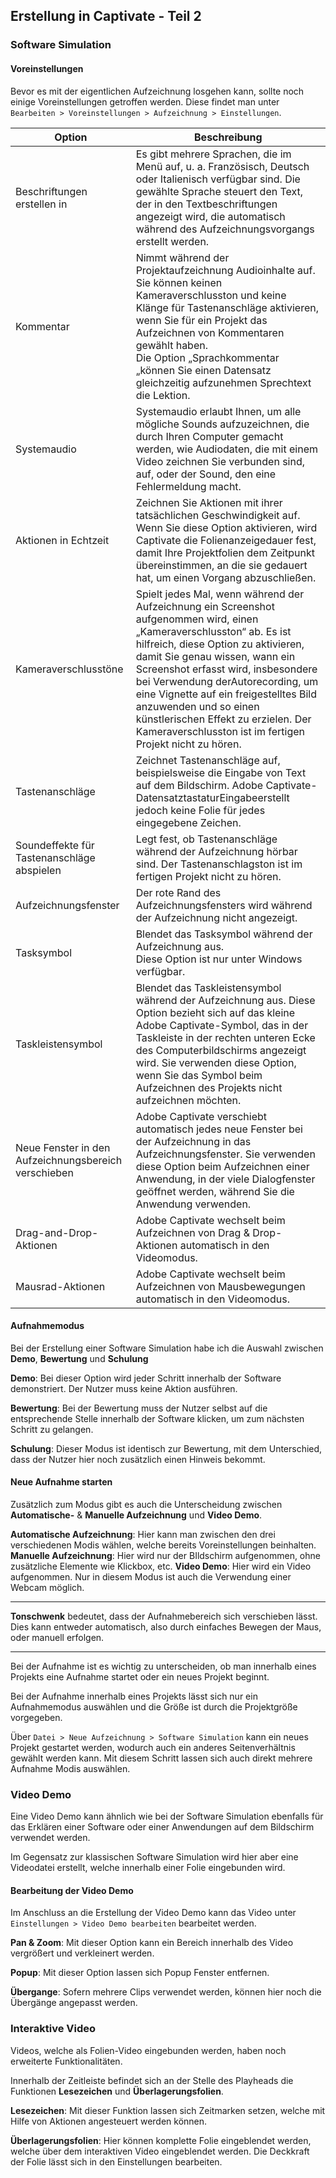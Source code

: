 ## Erstellung in Captivate - Teil 2

### Software Simulation

#### Voreinstellungen

Bevor es mit der eigentlichen Aufzeichnung losgehen kann, sollte noch einige Voreinstellungen getroffen werden. Diese findet man unter ``Bearbeiten > Voreinstellungen > Aufzeichnung > Einstellungen``.

| Option                                               | Beschreibung                                                 |
| ---------------------------------------------------- | ------------------------------------------------------------ |
| Beschriftungen erstellen in                          | Es gibt mehrere Sprachen, die im Menü auf, u. a. Französisch, Deutsch oder Italienisch verfügbar sind. Die gewählte Sprache steuert den Text, der in den Textbeschriftungen angezeigt wird, die automatisch während des Aufzeichnungsvorgangs erstellt werden. |
| Kommentar                                            | Nimmt während der Projektaufzeichnung Audioinhalte auf. Sie können keinen Kameraverschlusston und keine Klänge für Tastenanschläge aktivieren, wenn Sie für ein Projekt das Aufzeichnen von Kommentaren gewählt haben. <br />Die Option „Sprachkommentar „können Sie einen Datensatz gleichzeitig aufzunehmen Sprechtext die Lektion. |
| Systemaudio                                          | Systemaudio erlaubt Ihnen, um alle mögliche Sounds aufzuzeichnen, die durch Ihren Computer gemacht werden, wie Audiodaten, die mit einem Video zeichnen Sie verbunden sind, auf, oder der Sound, den eine Fehlermeldung macht. |
| Aktionen in Echtzeit                                 | Zeichnen Sie Aktionen mit ihrer tatsächlichen Geschwindigkeit auf. Wenn Sie diese Option aktivieren, wird Captivate die Folienanzeigedauer fest, damit Ihre Projektfolien dem Zeitpunkt übereinstimmen, an die sie gedauert hat, um einen Vorgang abzuschließen. |
| Kameraverschlusstöne                                 | Spielt jedes Mal, wenn während der Aufzeichnung ein Screenshot aufgenommen wird, einen „Kameraverschlusston“ ab. Es ist hilfreich, diese Option zu aktivieren, damit Sie genau wissen, wann ein Screenshot erfasst wird, insbesondere bei Verwendung derAutorecording, um eine Vignette auf ein freigestelltes Bild anzuwenden und so einen künstlerischen Effekt zu erzielen. Der Kameraverschlusston ist im fertigen Projekt nicht zu hören. |
| Tastenanschläge                                      | Zeichnet Tastenanschläge auf, beispielsweise die Eingabe von Text auf dem Bildschirm. Adobe Captivate-DatensatztastaturEingabeerstellt jedoch keine Folie für jedes eingegebene Zeichen. |
| Soundeffekte für Tastenanschläge abspielen           | Legt fest, ob Tastenanschläge während der Aufzeichnung hörbar sind. Der Tastenanschlagston ist im fertigen Projekt nicht zu hören. |
| Aufzeichnungsfenster                                 | Der rote Rand des Aufzeichnungsfensters wird während der Aufzeichnung nicht angezeigt. |
| Tasksymbol                                           | Blendet das Tasksymbol während der Aufzeichnung aus.<br />Diese Option ist nur unter Windows verfügbar. |
| Taskleistensymbol                                    | Blendet das Taskleistensymbol während der Aufzeichnung aus. Diese Option bezieht sich auf das kleine Adobe Captivate-Symbol, das in der Taskleiste in der rechten unteren Ecke des Computerbildschirms angezeigt wird. Sie verwenden diese Option, wenn Sie das Symbol beim Aufzeichnen des Projekts nicht aufzeichnen möchten. |
| Neue Fenster in den Aufzeichnungsbereich verschieben | Adobe Captivate verschiebt automatisch jedes neue Fenster bei der Aufzeichnung in das Aufzeichnungsfenster. Sie verwenden diese Option beim Aufzeichnen einer Anwendung, in der viele Dialogfenster geöffnet werden, während Sie die Anwendung verwenden. |
| Drag-and-Drop-Aktionen                               | Adobe Captivate wechselt beim Aufzeichnen von Drag & Drop-Aktionen automatisch in den Videomodus. |
| Mausrad-Aktionen                                     | Adobe Captivate wechselt beim Aufzeichnen von Mausbewegungen automatisch in den Videomodus. |

#### Aufnahmemodus

Bei der Erstellung einer Software Simulation habe ich die Auswahl zwischen **Demo**, **Bewertung** und **Schulung**

**Demo**: Bei dieser Option wird jeder Schritt innerhalb der Software demonstriert. Der Nutzer muss keine Aktion ausführen.

**Bewertung**: Bei der Bewertung muss der Nutzer selbst auf die entsprechende Stelle innerhalb der Software klicken, um zum nächsten Schritt zu gelangen.

**Schulung**: Dieser Modus ist identisch zur Bewertung, mit dem Unterschied, dass der Nutzer hier noch zusätzlich einen Hinweis bekommt.

#### Neue Aufnahme starten

Zusätzlich zum Modus gibt es auch die Unterscheidung zwischen **Automatische-** & **Manuelle Aufzeichnung** und **Video Demo**.

**Automatische Aufzeichnung**: Hier kann man zwischen den drei verschiedenen Modis wählen, welche bereits Voreinstellungen beinhalten.
**Manuelle Aufzeichnung**: Hier wird nur der BIldschirm aufgenommen, ohne zusätzliche Elemente wie Klickbox, etc.
**Video Demo**: Hier wird ein Video aufgenommen. Nur in diesem Modus ist auch die Verwendung einer Webcam möglich.

------

**Tonschwenk** bedeutet, dass der Aufnahmebereich sich verschieben lässt. Dies kann entweder automatisch, also durch einfaches Bewegen der Maus, oder manuell erfolgen.

------

Bei der Aufnahme ist es wichtig zu unterscheiden, ob man innerhalb eines Projekts eine Aufnahme startet oder ein neues Projekt beginnt.

Bei der Aufnahme innerhalb eines Projekts lässt sich nur ein Aufnahmemodus auswählen und die Größe ist durch die Projektgröße vorgegeben.

Über ``Datei > Neue Aufzeichnung > Software Simulation`` kann ein neues Projekt gestartet werden, wodurch auch ein anderes Seitenverhältnis gewählt werden kann. Mit diesem Schritt lassen sich auch direkt mehrere Aufnahme Modis  auswählen.



### Video Demo

Eine Video Demo kann ähnlich wie bei der Software Simulation ebenfalls für das Erklären einer Software oder einer Anwendungen auf dem Bildschirm verwendet werden.

Im Gegensatz zur klassischen Software Simulation wird hier aber eine Videodatei erstellt, welche innerhalb einer Folie eingebunden wird.

#### Bearbeitung der Video Demo

Im Anschluss an die Erstellung der Video Demo kann das Video unter ``Einstellungen > Video Demo bearbeiten`` bearbeitet werden.

**Pan & Zoom**: Mit dieser Option kann ein Bereich innerhalb des Video vergrößert und verkleinert werden.

**Popup**: Mit dieser Option lassen sich Popup Fenster entfernen.

**Übergange**: Sofern mehrere Clips verwendet werden, können hier noch die Übergänge angepasst werden.

### Interaktive Video

Videos, welche als Folien-Video eingebunden werden, haben noch erweiterte Funktionalitäten.

Innerhalb der Zeitleiste befindet sich an der Stelle des Playheads die Funktionen **Lesezeichen** und **Überlagerungsfolien**.

**Lesezeichen**: Mit dieser Funktion lassen sich Zeitmarken setzen, welche mit Hilfe von Aktionen angesteuert werden können.

**Überlagerungsfolien**: Hier können komplette Folie eingeblendet werden, welche über dem interaktiven Video eingeblendet werden. Die Deckkraft der Folie lässt sich in den Einstellungen bearbeiten.
